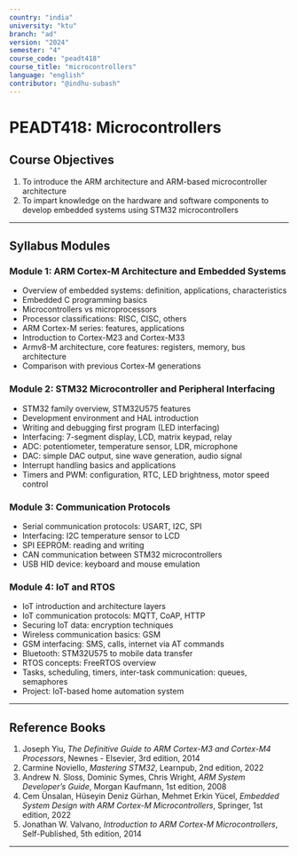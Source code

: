 ```yaml
---
country: "india"
university: "ktu"
branch: "ad"
version: "2024"
semester: "4"
course_code: "peadt418"
course_title: "microcontrollers"
language: "english"
contributor: "@indhu-subash"
---
```


# PEADT418: Microcontrollers

## Course Objectives

1. To introduce the ARM architecture and ARM-based microcontroller architecture  
2. To impart knowledge on the hardware and software components to develop embedded systems using STM32 microcontrollers  

---

## Syllabus Modules

### Module 1: ARM Cortex-M Architecture and Embedded Systems
- Overview of embedded systems: definition, applications, characteristics  
- Embedded C programming basics  
- Microcontrollers vs microprocessors  
- Processor classifications: RISC, CISC, others  
- ARM Cortex-M series: features, applications  
- Introduction to Cortex-M23 and Cortex-M33  
- Armv8-M architecture, core features: registers, memory, bus architecture  
- Comparison with previous Cortex-M generations  

### Module 2: STM32 Microcontroller and Peripheral Interfacing
- STM32 family overview, STM32U575 features  
- Development environment and HAL introduction  
- Writing and debugging first program (LED interfacing)  
- Interfacing: 7-segment display, LCD, matrix keypad, relay  
- ADC: potentiometer, temperature sensor, LDR, microphone  
- DAC: simple DAC output, sine wave generation, audio signal  
- Interrupt handling basics and applications  
- Timers and PWM: configuration, RTC, LED brightness, motor speed control  

### Module 3: Communication Protocols
- Serial communication protocols: USART, I2C, SPI  
- Interfacing: I2C temperature sensor to LCD  
- SPI EEPROM: reading and writing  
- CAN communication between STM32 microcontrollers  
- USB HID device: keyboard and mouse emulation  

### Module 4: IoT and RTOS
- IoT introduction and architecture layers  
- IoT communication protocols: MQTT, CoAP, HTTP  
- Securing IoT data: encryption techniques  
- Wireless communication basics: GSM  
- GSM interfacing: SMS, calls, internet via AT commands  
- Bluetooth: STM32U575 to mobile data transfer  
- RTOS concepts: FreeRTOS overview  
- Tasks, scheduling, timers, inter-task communication: queues, semaphores  
- Project: IoT-based home automation system  

---

## Reference Books

1. Joseph Yiu, *The Definitive Guide to ARM Cortex-M3 and Cortex-M4 Processors*, Newnes - Elsevier, 3rd edition, 2014  
2. Carmine Noviello, *Mastering STM32*, Learnpub, 2nd edition, 2022
3. Andrew N. Sloss, Dominic Symes, Chris Wright, *ARM System Developer’s Guide*, Morgan Kaufmann, 1st edition, 2008
4. Cem Ünsalan, Hüseyin Deniz Gürhan, Mehmet Erkin Yücel, *Embedded System Design with ARM Cortex-M Microcontrollers*, Springer, 1st edition, 2022
5. Jonathan W. Valvano, *Introduction to ARM Cortex-M Microcontrollers*, Self-Published, 5th edition, 2014  

---
